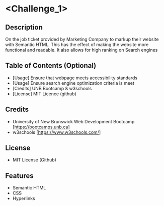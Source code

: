 # <Challenge_1>

## Description
On the job ticket provided by Marketing Company to markup their website with Semantic HTML. This has the effect of making the
website more functional and readable. It also allows for high ranking on Search engines

## Table of Contents (Optional)
- [Usage] Ensure that webpage meets accessibility standards
- [Usage] Ensure search engine optimization criteria is meet 
- [Credits] UNB Bootcamp & w3schools
- [License] MIT Licence (github) 

## Credits
- University of New Brunswick Web Development Bootcamp [https://bootcamps.unb.ca]
- w3schools [https://www.w3schools.com/]

## License
- MIT License (Github)

## Features
- Semantic HTML
- CSS
- Hyperlinks


